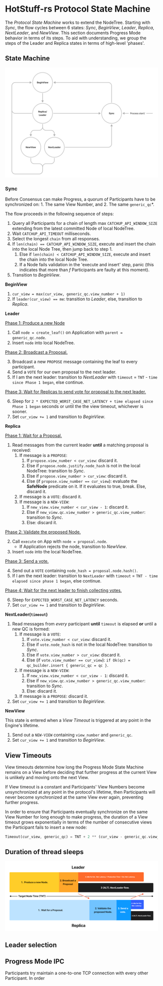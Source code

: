 # HotStuff-rs Protocol State Machine

The *Protocol State Machine* works to extend the NodeTree. Starting with *Sync*, the flow cycles between 6 states: *Sync*, *BeginView*, *Leader*, *Replica*, *NextLeader*, and *NewView*. This section documents Progress Mode behavior in terms of its steps. To aid with understanding, we group the steps of the Leader and Replica states in terms of high-level 'phases'.

## State Machine 

![A UML-esque State Machine Diagram depicting the states the Engine Thread can be in and the transition between states.](../readme_assets/Engine%20State%20Machine%20Diagram.png)

### Sync

Before Consensus can make Progress, a quorum of Participants have to be synchronized on: 1. The same View Number, and 2. The same `generic_qc`*.

The flow proceeds in the following sequence of steps:
1. Query all Participants for a chain of length max `CATCHUP_API_WINDOW_SIZE` extending from the latest committed Node of local NodeTree. 
2. Wait `CATCHUP_API_TIMEOUT` milliseconds.
3. Select the longest `chain` from all responses.
4. If `len(chain) == CATCHUP_API_WINDOW_SIZE`, execute and insert the chain into the local Node Tree, then jump back to step 1.
    1. Else if `len(chain) < CATCHUP_API_WINDOW_SIZE`, execute and insert the chain into the local Node Tree.
    2. If a Node fails validation in the 'execute and insert' step, panic (this indicates that more than $f$ Participants are faulty at this moment).
5. Transition to *BeginView*. 

**BeginView**

1. `cur_view = max(cur_view, generic_qc.view_number + 1)`
2. If `leader(cur_view) == me`: transition to *Leader*, else, transition to *Replica*.

**Leader**

<u>Phase 1: Produce a new Node</u>

1. Call `node = create_leaf()` on Application with `parent = generic_qc.node`.
2. Insert `node` into local NodeTree.

<u>Phase 2: Broadcast a Proposal.</u>

3. Broadcast a new `PROPOSE` message containing the leaf to every participant.
4. Send a `VOTE` for our own proposal to the next leader.
5. If I am the next leader: transition to *NextLeader* with `timeout` = `TNT` - `time since Phase 1 began`, else continue.

<u>Phase 3: Wait for Replicas to send vote for proposal to the next leader.</u>

6. Sleep for `2 * EXPECTED_WORST_CASE_NET_LATENCY + time elapsed since Phase 1 began` seconds or until the the view timeout, whichever is sooner.
7. Set `cur_view += 1` and transition to *BeginView*.

**Replica** 

<u>Phase 1: Wait for a Proposal.</u>

1. Read messages from the current leader **until** a matching proposal is received:
    1. If message is a `PROPOSE`:
        1. If `propose.view_number < cur_view`: discard it.
        2. Else if `propose.node.justify.node_hash` is not in the local NodeTree: transition to *Sync*.
        3. Else if `propose.view_number > cur_view`: discard it.
        4. Else (if `propose.view_number == cur_view`): evaluate the **SafeNode** predicate on it. If it evaluates to true, break. Else, discard it.
    2. If message is a `VOTE`: discard it.
    3. If message is a `NEW-VIEW`:
        1. If `new_view.view_number < cur_view - 1`: discard it.
        2. Else if `new_view.qc.view_number > generic_qc.view_number`: transition to *Sync*.
        3. Else: discard it.

<u>Phase 2: Validate the proposed Node.</u>

2. Call `execute` on App with `node = proposal.node`.
    - If Application rejects the node, transition to *NewView*.
3. Insert `node` into the local NodeTree.

<u>Phase 3: Send a vote.</u>

4. Send out a `VOTE` containing `node_hash = proposal.node.hash()`.
5. If I am the next leader: transition to `NextLeader` with `timeout` = `TNT - time elapsed since phase 1 began`, else continue.

<u>Phase 4: Wait for the next leader to finish collecting votes.</u>

6. Sleep for `EXPECTED_WORST_CASE_NET_LATENCY` seconds.
7. Set `cur_view += 1` and transition to *BeginView*.

**NextLeader(`timeout`)**

1. Read messages from *every* participant **until** `timeout` is elapsed  **or** until a new QC is formed:
    1. If message is a `VOTE`:
        1. If `vote.view_number < cur_view`: discard it.
        2. Else if `vote.node_hash` is not in the local NodeTree: transition to *Sync*.
        3. Else if `vote.view_number > cur_view`: discard it.
        4. Else (if `vote.view_number == cur_view`): `if Ok(qc) = qc_builder.insert { generic_qc = qc }`.
    2. If message is a `NEW-VIEW`:
        1. If `new_view.view_number < cur_view - 1`: discard it.
        2. Else if `new_view.qc.view_number > generic_qc.view_number`: transition to *Sync*.
        3. Else: discard it.
    3. If message is a `PROPOSE`: discard it. 
2. Set `cur_view += 1` and transition to *BeginView*.

**NewView**

This state is entered when a *View Timeout* is triggered at any point in the Engine's lifetime.

1. Send out a `NEW-VIEW` containing `view_number` and `generic_qc`.
2. Set `cur_view += 1` and transition to *BeginView*.

## View Timeouts

View timeouts determine how long the Progress Mode State Machine remains on a View before deciding that further progress at the current View is unlikely and moving onto the next View.

If View timeout is a constant and Participants' View Numbers become unsynchronized at any point in the protocol's lifetime, then Participants will never become synchronized at the same View ever again, preventing further progress.

In order to ensure that Participants eventually synchronize on the same View Number for long enough to make progress, the duration of a View timeout grows exponentially in terms of the number of consecutive views the Participant fails to insert a new node:

```rust
Timeout(cur_view, generic_qc) = TNT + 2 ** (cur_view - generic_qc.view_number) seconds
```

## Duration of thread sleeps

![A graphic with 2 rows of 4 rectangles each. The first row depicts the phases of Leader execution, the second depicts the phases of Replica execution.](../readme_assets/Engine%20Timing%20Diagram.png)

## Leader selection

## Progress Mode IPC

Participants try maintain a one-to-one TCP connection with every other Participant. In order 